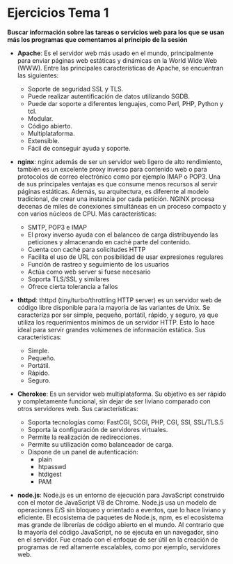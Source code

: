 # Ejercicios Tema 1
**Buscar información sobre las tareas o servicios web para los que se usan más los programas que comentamos al principio de la sesión**
- **Apache**: 
Es el servidor web más usado en el mundo, principalmente para enviar páginas web estáticas y dinámicas en la World Wide Web (WWW). Entre las principales características de Apache, se encuentran las siguientes:
    - Soporte de seguridad SSL y TLS.
	- Puede realizar autentificación de datos utilizando SGDB.
	- Puede dar soporte a diferentes lenguajes, como Perl, PHP, Python y tcl.
	- Modular.
	- Código abierto.
	- Multiplataforma.
	- Extensible.
	- Fácil de conseguir ayuda y soporte.

- **nginx**:
nginx además de ser un servidor web ligero de alto rendimiento, también es un excelente proxy inverso para contenido web o para protocolos de correo electrónico como por ejemplo IMAP o POP3. Una de sus principales ventajas es que consume menos recursos al servir páginas estáticas. Además, su arquitectura, es diferente al modelo tradicional, de crear una instancia por cada petición. NGINX procesa decenas de miles de conexiones simultáneas en un proceso compacto y con varios núcleos de CPU. Más características:
    - SMTP, POP3 e IMAP
    - El proxy inverso ayuda con el balanceo de carga distribuyendo las peticiones y almacenando en caché parte del contenido.
    - Cuenta con caché para solicitudes HTTP
	- Facilita el uso de URL con posibilidad de usar expresiones regulares
	- Función de rastreo y seguimiento de los usuarios
	- Actúa como web server si fuese necesario
	- Soporta TLS/SSL y similares
	- Ofrece cierta tolerancia a fallos

- **thttpd**:
thttpd (tiny/turbo/throttling HTTP server) es un servidor web de código libre disponible para la mayoría de las variantes de Unix. Se caracteriza por ser simple, pequeño, portátil, rápido, y seguro, ya que utiliza los requerimientos mínimos de un servidor HTTP. Esto lo hace ideal para servir grandes volúmenes de información estática. Sus características:
	- Simple.
	- Pequeño.
	- Portátil.
	- Rápido.
	- Seguro.

- **Cherokee**:
Es un servidor web multiplataforma. Su objetivo es ser rápido y completamente funcional, sin dejar de ser liviano comparado con otros servidores web. Sus características:
	- Soporta tecnologías como: FastCGI, SCGI, PHP, CGI, SSI, SSL/TLS.5
	- Soporta la configuración de servidores virtuales.
	- Permite la realización de redirecciones.
	- Permite su utilización como balanceador de carga.
	- Dispone de un panel de autenticación:
		- plain
		- htpasswd
		- htdigest
		- PAM

- **node.js**:
Node.js es un entorno de ejecución para JavaScript construido con el motor de JavaScript V8 de Chrome. Node.js usa un modelo de operaciones E/S sin bloqueo y orientado a eventos, que lo hace liviano y eficiente. El ecosistema de paquetes de Node.js, npm, es el ecosistema mas grande de librerías de código abierto en el mundo. Al contrario que la mayoría del código JavaScript, no se ejecuta en un navegador, sino en el servidor. Fue creado con el enfoque de ser útil en la creación de programas de red altamente escalables, como por ejemplo, servidores web.
